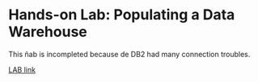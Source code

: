 # Hands-on Lab: Populating a Data Warehouse

This ñab is incompleted because de DB2 had many connection troubles.

[LAB link](https://cf-courses-data.s3.us.cloud-object-storage.appdomain.cloud/IBM-DB0260EN-SkillsNetwork/labs/Populating%20a%20Data%20Warehouse/Populating%20a%20dataware%20house.md.html)